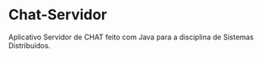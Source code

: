 # Chat-Servidor
Aplicativo Servidor de CHAT feito com Java para a disciplina de Sistemas Distribuídos.
